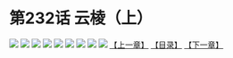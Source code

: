 # 第232话 云棱（上）
![](https://mhpic.xiaomingtaiji.net/comic/D/斗破苍穹拆分版/232话/1.jpg-zymk.middle.webp)
![](https://mhpic.xiaomingtaiji.net/comic/D/斗破苍穹拆分版/232话/2.jpg-zymk.middle.webp)
![](https://mhpic.xiaomingtaiji.net/comic/D/斗破苍穹拆分版/232话/3.jpg-zymk.middle.webp)
![](https://mhpic.xiaomingtaiji.net/comic/D/斗破苍穹拆分版/232话/4.jpg-zymk.middle.webp)
![](https://mhpic.xiaomingtaiji.net/comic/D/斗破苍穹拆分版/232话/5.jpg-zymk.middle.webp)
![](https://mhpic.xiaomingtaiji.net/comic/D/斗破苍穹拆分版/232话/6.jpg-zymk.middle.webp)
![](https://mhpic.xiaomingtaiji.net/comic/D/斗破苍穹拆分版/232话/7.jpg-zymk.middle.webp)
![](https://mhpic.xiaomingtaiji.net/comic/D/斗破苍穹拆分版/232话/8.jpg-zymk.middle.webp)
![](https://mhpic.xiaomingtaiji.net/comic/D/斗破苍穹拆分版/232话/9.jpg-zymk.middle.webp)
[【上一章】](./231.md)
[【目录】](./READMD.md)
[【下一章】](./233.md)
